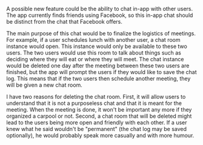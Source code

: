 A possible new feature could be the ability to chat in-app with other users. The app currently finds friends using Facebook, so this in-app chat should be distinct from the chat that Facebook offers.

The main purpose of this chat would be to finalize the logistics of meetings. For example, if a user schedules lunch with another user, a chat room instance would open. This instance would only be available to these two users. The two users would use this room to talk about things such as deciding where they will eat or where they will meet. The chat instance would be deleted one day after the meeting between these two users are finished, but the app will prompt the users if they would like to save the chat log. This means that if the two users then schedule another meeting, they will be given a new chat room.

I have two reasons for deleting the chat room. First, it will allow users to understand that it is not a purposeless chat and that it is meant for the meeting. When the meeting is done, it won't be important any more if they organized a carpool or not. Second, a chat room that will be deleted might lead to the users being more open and friendly with each other. If a user knew what he said wouldn't be "permanent" (the chat log may be saved optionally), he would probably speak more casually and with more humour.
